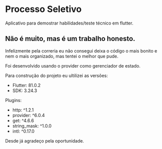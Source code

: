 # Processo Seletivo

Aplicativo para demostrar habilidades/teste técnico em flutter.

## Não é muito, mas é um trabalho honesto.

Infelizmente pela correria eu não consegui deixa o código o mais bonito e nem o mais organizado, mas tentei o melhor que pude.

Foi desenvolvido usando o provider como gerenciador de estado.

Para construção do projeto eu ultilizei as versões:
- Flutter: 81.0.2
- SDK: 3.24.3

Plugins:
- http: ^1.2.1
- provider: ^6.0.4
- get: ^4.6.6
- string_mask: ^1.0.0
- intl: ^0.17.0

Desde já agradeço pela oportunidade.
